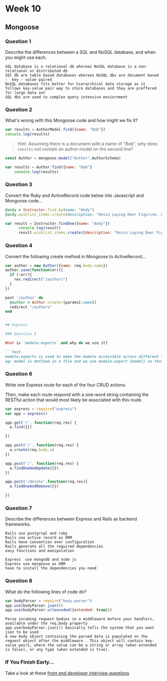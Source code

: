 # Week 10

## Mongoose

### Question 1

Describe the differences between a SQL and NoSQL database, and when you might use each.

```text
SQL database is a relational db whereas NoSQL database is a non-relational or distributed db
SQl db are table based databases whereas NoSQL dbs are document based -  key - value paired
NoSQL databases fits better for hierarchical data storage as it follows key-value pair way to store databases and they are preffered for large data set
SQL dbs are used to complex query intensive enviornment
```

### Question 2

What's wrong with this Mongoose code and how might we fix it?

```js
var results = AuthorModel.find({name: "Bob"})
console.log(results)
```

> Hint: Assuming there is a document with a name of "Bob", why does `results` not contain an author model on the second line?

```js
const Author = mongoose.model("Author",AuthorSchema)

var results = Author.find({name: "Bob"}
    console.log(results)

```

### Question 3

Convert the Ruby and ActiveRecord code below into Javascript and Mongoose code...

```rb
@andy = Instructor.find_by(name: "Andy")
@andy.wishlist_items.create(description: "Resin Laying Deer Figurine, Gold")
```

```js
var result = Instructor.findOne({name: "Andy"})
      console.log(result)
      result.wishlist_items.create({description: "Resin Laying Deer Figurine, Gold"})

```

### Question 4

Convert the following create method in Mongoose to ActiveRecord...

```js
var author = new Author({name: req.body.name})
author.save(function(err){
  if (!err){
    res.redirect("/authors")
  }
})
```

```rb
post '/author' do
  @author = Author.create!(params[:name])
  redirect "/authors"
end


## Express

### Question 5

What is `module.exports` and why do we use it?

```text
module.exports is used to make the module accessible across different files
eg: model is defined in a file and we use module.export {model} so that this model can be reffered in other files
```

### Question 6

Write one Express route for each of the four CRUD actions.

Then, make each route respond with a one-word string containing the RESTful action that would most likely be associated with this route.

```js
var express = require("express")
var app = express()

app.get('/', function(req,res) {
  a.find({})

})

app.post('/', function(req,res) {
  a.create(req.body.a)
})

app.post('/', function(req,res) {
  a.findOneAndUpdate({})
})

app.post('/delete',function(req,res){
  a.findOneAndRemove({})

})

```

### Question 7

Describe the differences between Express and Rails as backend frameworks.

```text
Rails use postgrsql and ruby
Rails use active record as ORM
Rails have convention over configuration
Rails generate all the required dependencies
easy functions and manipulation

Express  use mongodb and node js
Express use mongoose as ORM
have to install the dependencies you need

```

### Question 8

What do the following lines of code do?

```js
var bodyParser = require("body-parser")
app.use(bodyParser.json())
app.use(bodyParser.urlencoded({extended: true}))
```

```text
Parse incoming request bodies in a middleware before your handlers, available under the req.body property
app.use(bodyParser.json()) basically tells the system that you want json to be used
A new body object containing the parsed data is populated on the request object after the middleware . This object will contain key-value pairs, where the value can be a string or array (when extended is false), or any type (when extended is true).
```

### If You Finish Early...

Take a look at these [front end developer interview questions](https://github.com/h5bp/Front-end-Developer-Interview-Questions/blob/master/README.md)
